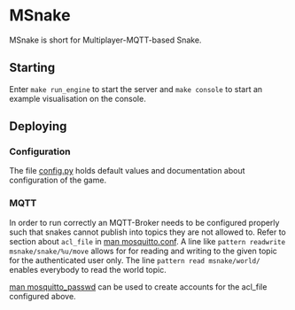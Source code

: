 # MSnake

MSnake is short for Multiplayer-MQTT-based Snake.


## Starting

Enter `make run_engine` to start the server and `make console` to start an
example visualisation on the console.

## Deploying


### Configuration

The file [config.py](config.py) holds default values and documentation about 
configuration of the game.

### MQTT

In order to run correctly an MQTT-Broker needs to be configured
properly such that snakes cannot publish into topics they are
not allowed to. Refer to section about `acl_file` in
[man mosquitto.conf](https://mosquitto.org/man/mosquitto-conf-5.html).
A line like `pattern readwrite msnake/snake/%u/move` allows for 
for reading and writing to
the given topic for the authenticated user only. The line
`pattern read msnake/world/` enables everybody to read the world
topic.

[man mosquitto_passwd](https://mosquitto.org/man/mosquitto_passwd-1.html)
can be used to create accounts for the acl_file configured above.
